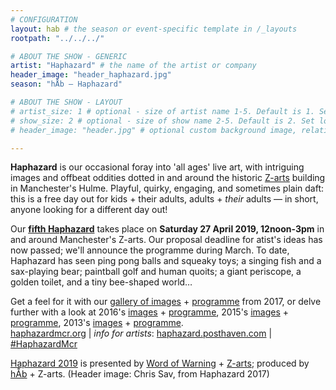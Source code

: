 ```yaml
---
# CONFIGURATION
layout: hab # the season or event-specific template in /_layouts
rootpath: "../../../"

# ABOUT THE SHOW - GENERIC
artist: "Haphazard" # the name of the artist or company
header_image: "header_haphazard.jpg"   
season: "hÅb — Haphazard" 

# ABOUT THE SHOW - LAYOUT
# artist_size: 1 # optional - size of artist name 1-5. Default is 1. Set longer names to lower values
# show_size: 2 # optional - size of show name 2-5. Default is 2. Set longer names to lower values
# header_image: "header.jpg" # optional custom background image, relative to current page

---         
```

**Haphazard** is our occasional foray into 'all ages' live art, with intriguing images and offbeat oddities dotted in and around the historic <a href="http://www.z-arts.org" target="_blank">Z-arts</a> building in Manchester's Hulme. Playful, quirky, engaging, and sometimes plain daft: this is a free day out for kids + their adults, adults + *their* adults — in short, anyone looking for a different day out!            
           
Our **[fifth Haphazard](/current/2019-haphazard)** takes place on **Saturday 27 April 2019, 12noon-3pm** in and around Manchester's Z-arts. Our proposal deadline for atist's ideas has now passed; we'll announce the programme during March. To date, Haphazard has seen ping pong balls and squeaky toys; a singing fish and a sax-playing bear; paintball golf and human quoits; a giant periscope, a golden toilet, and a tiny bee-shaped world…
        
Get a feel for it with our [gallery of images](/galleries/2018-emergency) + [programme](/archive/2017-haphazard) from 2017, or delve further with a look at 2016's [images](/galleries/2016-haphazard) + [programme](/archive/2016-haphazard), 2015's [images](/galleries/2015-haphazard) + [programme](/archive/2015-haphazard), 2013's [images](/galleries//2013-haphazard) + [programme](/archive/2013-spring/haphazard).         
<a href="http://haphazardmcr.org" target="_blank">haphazardmcr.org</a> | *info for artists*: <a href="http://haphazard.posthaven.com" target="_blank">haphazard.posthaven.com</a> | <a href="http://twitter.com/hashtag/HaphazardMcr" target="_blank">#HaphazardMcr</a>           
         
[Haphazard 2019](/current/2019-haphazard) is presented by [Word of Warning](/) + <a href="http://www.z-arts.org" target="_blank">Z-arts</a>; produced by [hÅb](/hab) + Z-arts. (Header image: Chris Sav, from Haphazard 2017)
